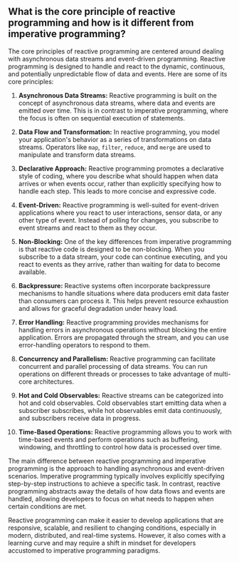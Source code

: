 ## What is the core principle of reactive programming and how is it different from imperative programming?


The core principles of reactive programming are centered around dealing with asynchronous data streams and event-driven programming. Reactive programming is designed to handle and react to the dynamic, continuous, and potentially unpredictable flow of data and events. Here are some of its core principles:

1. **Asynchronous Data Streams:** Reactive programming is built on the concept of asynchronous data streams, where data and events are emitted over time. This is in contrast to imperative programming, where the focus is often on sequential execution of statements.

2. **Data Flow and Transformation:** In reactive programming, you model your application's behavior as a series of transformations on data streams. Operators like `map`, `filter`, `reduce`, and `merge` are used to manipulate and transform data streams.

3. **Declarative Approach:** Reactive programming promotes a declarative style of coding, where you describe what should happen when data arrives or when events occur, rather than explicitly specifying how to handle each step. This leads to more concise and expressive code.

4. **Event-Driven:** Reactive programming is well-suited for event-driven applications where you react to user interactions, sensor data, or any other type of event. Instead of polling for changes, you subscribe to event streams and react to them as they occur.

5. **Non-Blocking:** One of the key differences from imperative programming is that reactive code is designed to be non-blocking. When you subscribe to a data stream, your code can continue executing, and you react to events as they arrive, rather than waiting for data to become available.

6. **Backpressure:** Reactive systems often incorporate backpressure mechanisms to handle situations where data producers emit data faster than consumers can process it. This helps prevent resource exhaustion and allows for graceful degradation under heavy load.

7. **Error Handling:** Reactive programming provides mechanisms for handling errors in asynchronous operations without blocking the entire application. Errors are propagated through the stream, and you can use error-handling operators to respond to them.

8. **Concurrency and Parallelism:** Reactive programming can facilitate concurrent and parallel processing of data streams. You can run operations on different threads or processes to take advantage of multi-core architectures.

9. **Hot and Cold Observables:** Reactive streams can be categorized into hot and cold observables. Cold observables start emitting data when a subscriber subscribes, while hot observables emit data continuously, and subscribers receive data in progress.

10. **Time-Based Operations:** Reactive programming allows you to work with time-based events and perform operations such as buffering, windowing, and throttling to control how data is processed over time.

The main difference between reactive programming and imperative programming is the approach to handling asynchronous and event-driven scenarios. Imperative programming typically involves explicitly specifying step-by-step instructions to achieve a specific task. In contrast, reactive programming abstracts away the details of how data flows and events are handled, allowing developers to focus on what needs to happen when certain conditions are met.

Reactive programming can make it easier to develop applications that are responsive, scalable, and resilient to changing conditions, especially in modern, distributed, and real-time systems. However, it also comes with a learning curve and may require a shift in mindset for developers accustomed to imperative programming paradigms.
